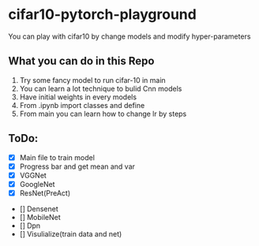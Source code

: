 # cifar10-pytorch-playground
You can play with cifar10 by change models and modify hyper-parameters

## What you can do in this Repo

1. Try some fancy model to run cifar-10 in main
2. You can learn a lot technique to bulid Cnn models
3. Have initial weights in every models
4. From .ipynb import classes and define
5. From main you can learn how to change lr by steps

## ToDo:
- [x] Main file to train model 
- [x] Progress bar and get mean and var
- [x] VGGNet
- [x] GoogleNet
- [x] ResNet(PreAct)
- [] Densenet
- [] MobileNet
- [] Dpn
- [] Visulialize(train data and net)
